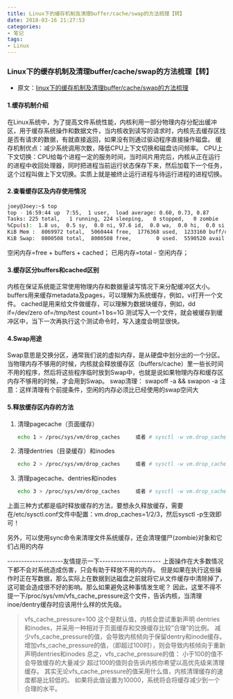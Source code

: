 ```yaml
---
title: Linux下的缓存机制及清理buffer/cache/swap的方法梳理【转】
date: 2018-03-16 21:27:53
categories:
- 笔记
tags: 
- Linux
---
```

### Linux下的缓存机制及清理buffer/cache/swap的方法梳理【转】

* 原文：[linux下的缓存机制及清理buffer/cache/swap的方法梳理](https://www.cnblogs.com/kevingrace/p/5991604.html)

#### 1.缓存机制介绍

在Linux系统中，为了提高文件系统性能，内核利用一部分物理内存分配出缓冲区，用于缓存系统操作和数据文件，当内核收到读写的请求时，内核先去缓存区找是否有请求的数据，有就直接返回，如果没有则通过驱动程序直接操作磁盘。
缓存机制优点：减少系统调用次数，降低CPU上下文切换和磁盘访问频率。
CPU上下文切换：CPU给每个进程一定的服务时间，当时间片用完后，内核从正在运行的进程中收回处理器，同时把进程当前运行状态保存下来，然后加载下一个任务，这个过程叫做上下文切换。实质上就是被终止运行进程与待运行进程的进程切换。

#### 2.查看缓存区及内存使用情况

```bash
joey@Joey:~$ top
top - 16:59:44 up  7:55,  1 user,  load average: 0.60, 0.73, 0.87
Tasks: 225 total,   1 running, 224 sleeping,   0 stopped,   0 zombie
%Cpu(s):  1.8 us,  0.5 sy,  0.0 ni, 97.6 id,  0.0 wa,  0.0 hi,  0.0 si,  0.0 st
KiB Mem :  8069972 total,  5060444 free,  1776368 used,  1233160 buff/cache
KiB Swap:  8000508 total,  8000508 free,        0 used.  5590520 avail Mem  
```

空闲内存=free + buffers + cached；
已用内存=total - 空闲内存；

#### 3.缓存区分buffers和cached区别

内核在保证系统能正常使用物理内存和数据量读写情况下来分配缓冲区大小。
buffers用来缓存metadata及pages，可以理解为系统缓存，例如，vi打开一个文件。
cached是用来给文件做缓存，可以理解为数据块缓存，例如，dd if=/dev/zero of=/tmp/test count=1 bs=1G 测试写入一个文件，就会被缓存到缓冲区中，当下一次再执行这个测试命令时，写入速度会明显很快。

#### 4.Swap用途

Swap意思是交换分区，通常我们说的虚拟内存，是从硬盘中划分出的一个分区。当物理内存不够用的时候，内核就会释放缓存区（buffers/cache）里一些长时间不用的程序，然后将这些程序临时放到Swap中，也就是说如果物理内存和缓存区内存不够用的时候，才会用到Swap。
swap清理：
swapoff -a && swapon -a
注意：这样清理有个前提条件，空闲的内存必须比已经使用的swap空间大

#### 5.释放缓存区内存的方法

1. 清理pagecache（页面缓存）

   ```bash
   echo 1 > /proc/sys/vm/drop_caches     或者 # sysctl -w vm.drop_caches=1
   ```

2. 清理dentries（目录缓存）和inodes

   ```bash
   echo 2 > /proc/sys/vm/drop_caches     或者 # sysctl -w vm.drop_caches=2
   ```

3. 清理pagecache、dentries和inodes

   ```bash
   echo 3 > /proc/sys/vm/drop_caches     或者 # sysctl -w vm.drop_caches=3
   ```

上面三种方式都是临时释放缓存的方法，要想永久释放缓存，需要在/etc/sysctl.conf文件中配置：vm.drop_caches=1/2/3，然后sysctl -p生效即可！

   另外，可以使用sync命令来清理文件系统缓存，还会清理僵尸(zombie)对象和它们占用的内存

--------------------友情提示一下----------------------
上面操作在大多数情况下都不会对系统造成伤害，只会有助于释放不用的内存。
但是如果在执行这些操作时正在写数据，那么实际上在数据到达磁盘之前就将它从文件缓存中清除掉了，这可能会造成很不好的影响。那么如果避免这种事情发生呢？
因此，这里不得不提一下/proc/sys/vm/vfs_cache_pressure这个文件，告诉内核，当清理inoe/dentry缓存时应该用什么样的优先级。

>vfs_cache_pressure=100    这个是默认值，内核会尝试重新声明
>dentries和inodes，并采用一种相对于页面缓存和交换缓存比较”合理”的比例。
>减少vfs_cache_pressure的值，会导致内核倾向于保留dentry和inode缓存。
>增加vfs_cache_pressure的值，（即超过100时），则会导致内核倾向于重新声明dentries和inodes
>总之，vfs_cache_pressure的值：
>小于100的值不会导致缓存的大量减少
>超过100的值则会告诉内核你希望以高优先级来清理缓存。
>其实无论vfs_cache_pressure的值采用什么值，内核清理缓存的速度都是比较低的。
>如果将此值设置为10000，系统将会将缓存减少到一个合理的水平。

